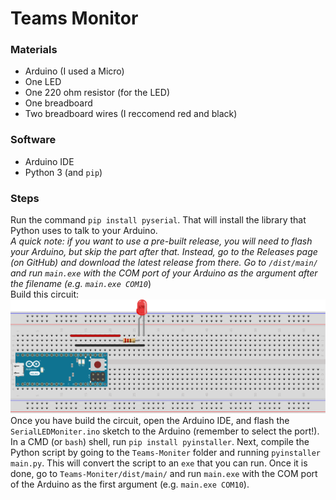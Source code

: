 # Teams Monitor
### Materials
- Arduino (I used a Micro)
- One LED
- One 220 ohm resistor (for the LED)
- One breadboard
- Two breadboard wires (I reccomend red and black)
### Software
- Arduino IDE
- Python 3 (and `pip`)
### Steps
Run the command `pip install pyserial`. That will install the library that Python uses to talk to your Arduino.  
*A  quick note: if you want to use a pre-built release, you will need to flash your Arduino, but skip the part after that. Instead, go to the Releases page (on GitHub) and download the latest release from there. Go to `/dist/main/` and run `main.exe` with the COM port of your Arduino as the argument after the filename (e.g. `main.exe COM10`*)  
Build this circuit:  
<img src="./Untitled Sketch_bb.svg">  
Once you have build the circuit, open the Arduino IDE, and flash the `SerialLEDMoniter.ino` sketch to the Arduino (remember to select the port!).  
In a CMD (or `bash`) shell, run `pip install pyinstaller`. Next, compile the Python script by going to the `Teams-Moniter` folder and running `pyinstaller main.py`. This will convert the script to an `exe` that you can run. Once it is done, go to `Teams-Moniter/dist/main/` and run `main.exe` with the COM port of the Arduino as the first argument (e.g. `main.exe COM10`).
